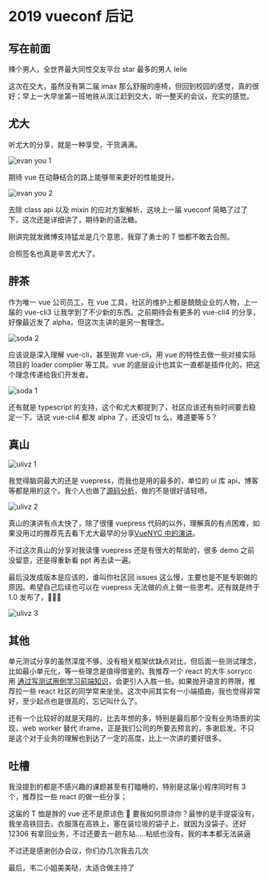 # 2019 vueconf 后记

## 写在前面

辣个男人，全世界最大同性交友平台 star 最多的男人 leile

这次在交大，虽然没有第二届 imax 那么舒服的座椅，但回到校园的感觉，真的很好；早上一大早坐第一班地铁从滨江赶到交大，听一整天的会议，充实的感觉。

## 尤大

听尤大的分享，就是一种享受，干货满满。

![evan you 1](/2019vueconf/evanyou1.jpg)

期待 vue 在动静结合的路上能够带来更好的性能提升。

![evan you 2](/2019vueconf/evanyou2.jpg)

去除 class api 以及 mixin 的应对方案解析，这块上一届 vueconf 简略了过了下，这次还是详细讲了，期待新的语法糖。

刚讲完就发微博支持猛龙是几个意思，我穿了勇士的 T 恤都不敢去合照。

合照签名也真是辛苦尤大了。

## 胖茶

作为唯一 vue 公司员工，在 vue 工具，社区的维护上都是兢兢业业的人物，上一届的 vue-cli3 让我学到了不少新的东西。之前期待会有更多的 vue-cli4 的分享，好像最近发了 alpha。但这次主讲的是另一套理念。

![soda 2](/2019vueconf/soda2.jpg)

应该说是深入理解 vue-cli，甚至抛弃 vue-cli，用 vue 的特性去做一些对接实际项目的 loader complier 等工具。vue 的底层设计也其实一直都是插件化的，把这个理念传递给我们开发者。

![soda 1](/2019vueconf/soda1.jpg)

还有就是 typescript 的支持，这个和尤大都提到了，社区应该还有些时间要去稳定一下。话说 vue-cli4 都发 alpha 了，还没切 ts 么，难道要等 5？

## 真山

![ulivz 1](/2019vueconf/ulivz1.jpg)

我觉得脑洞最大的还是 vuepress，而我也是用的最多的，单位的 ui 库 api，博客等都是用的这个。我个人也做了[源码分析](https://xxholly32.github.io/vuepress-analysis/)，做的不是很好请轻喷。

![ulivz 2](/2019vueconf/ulivz2.jpg)

真山的演讲有点太快了，除了很懂 vuepress 代码的以外，理解真的有点困难，如果没用过的推荐先去看下尤大最早的分享[VueNYC 中的演讲](https://www.youtube.com/watch?v=lIv1ItUzktc)。

不过这次真山的分享对我读懂 vuepress 还是有很大的帮助的，很多 demo 之前没留意，还是得重新看 ppt 再去读一遍。

最后没发成版本是应该的，谁叫你社区回 issues 这么慢，主要也是不是专职做的原因。希望自己后续也可以在 vuepress 无法做的点上做一些思考。还有就是终于 1.0 发布了，:tada::tada::tada:

![ulivz 3](/2019vueconf/ulivz3.jpg)

## 其他

单元测试分享的虽然深度不够，没有相关框架优缺点对比，但后面一些测试理念，比如最小单元化，等一些理念是值得借鉴的。我推荐一个 react 的大牛 sorrycc 用 [通过写测试用例学习前端知识](https://www.bilibili.com/video/av44802599)，会更引人入胜一些。如果抛开语言的界限，推荐拉一些 react 社区的同学常来坐坐。这次中间其实有一小端插曲，我也觉得非常好，至少起点也是很高的，忘记叫什么了。

还有一个比较好的就是天翔的，比去年想的多，特别是最后那个没有业务场景的实现，web worker 替代 iframe，正是我们公司的所要去预言的，多谢启发。不只是这个对于业务的理解也到达了一定的高度，比上一次讲的要好很多。

## 吐槽

我没提到的都是不感兴趣的课题甚至有打瞌睡的，特别是这届小程序同时有 3 个，推荐拉一些 react 的做一些分享；

这届的 T 恤是胖的 vue 还不是原谅色 :bug: 要我如何原谅你？最惨的是手提袋没有，我坐高铁回去，衣服落在高铁上，塞在装垃圾的袋子上，就因为没袋子。还好 12306 有拿回业务，不过还要去一趟东站.....粘纸也没有，我的本本都无法装逼

不过还是感谢创办会议，你们办几次我去几次

最后，韦二小姐美美哒，太适合做主持了

